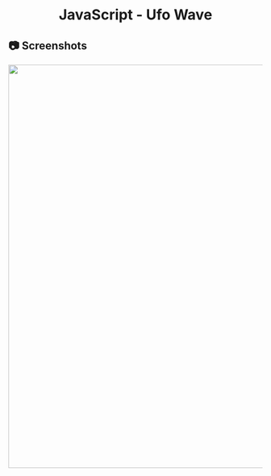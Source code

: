<h1 align="center">
   JavaScript - Ufo Wave
</h1>

<h2>
📷 Screenshots
</h2>

<p align="center">
  <img src="https://github.com/ozkannbuyuk/js-exercises/assets/111967202/99dcaeb8-b578-4634-9041-cc3b65893663" width="800" />
</p>
